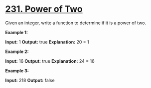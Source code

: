 # [231. Power of Two](https://leetcode.com/problems/power-of-two/)

Given an integer, write a function to determine if it is a power of two.

**Example 1:**

**Input:** 1
**Output:** true
**Explanation:** 20 = 1

**Example 2:**

**Input:** 16
**Output:** true
**Explanation:** 24 = 16

**Example 3:**

**Input:** 218
**Output:** false

